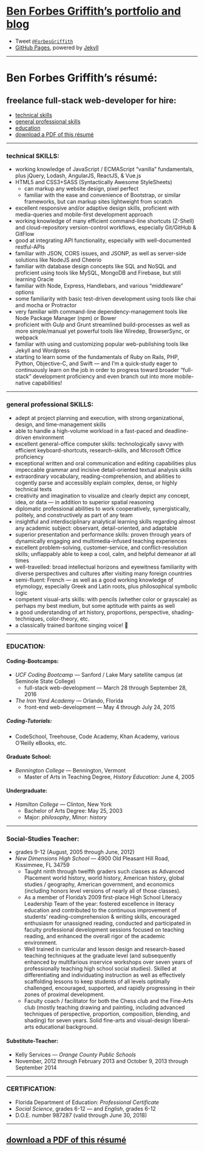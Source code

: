 # [Ben Forbes Griffith’s portfolio and blog](https://bfgriffith.github.io/)
* Tweet [`@ForbesGriffith`](https://twitter.com/ForbesGriffith)
* [GitHub Pages](https://pages.github.com/), powered by [Jekyll](http://jekyllrb.com/)

---

# Ben Forbes Griffith’s résumé:
## freelance full-stack web-developer for hire:

* [technical skills](#technical—skills)
* [general professional skills](#general-professional-skills)
* [education](#education)
* [download a PDF of this résumé](#resume)

---

### <a name="technical—skills"></a>technical SKILLS:

* working knowledge of JavaScript / ECMAScript “vanilla” fundamentals, plus jQuery, Lodash, AngularJS, ReactJS, & Vue.js
* HTML5 and CSS3+SASS (Syntactically Awesome StyleSheets)
  * can markup any website design, pixel perfect
  * familiar with the ease and convenience of Bootstrap, or similar frameworks, but can markup sites lightweight from scratch
* excellent responsive and/or adaptive design skills, proficient with media-queries and mobile-first development approach
* working knowledge of many efficient command-line shortcuts (Z-Shell) and cloud-repository version-control workflows, especially Git/GitHub & GitFlow
* good at integrating API functionality, especially with well-documented restful-APIs
* familiar with JSON, CORS issues, and JSONP, as well as server-side solutions like NodeJS and Cheerio
* familiar with database design concepts like SQL and NoSQL and proficient using tools like MySQL, MongoDB and Firebase, but still learning Oracle
* familiar with Node, Express, Handlebars, and various “middleware” options
* some familiarity with basic test-driven development using tools like chai and mocha or Protractor
* very familiar with command-line dependency-management tools like Node Package Manager (npm) or Bower
* proficient with Gulp and Grunt streamlined build-processes as well as more simple/manual yet powerful tools like Wiredep, BrowserSync, or webpack
* familiar with using and customizing popular web-publishing tools like Jekyll and Wordpress
* starting to learn some of the fundamentals of Ruby on Rails, PHP, Python, Objective-C, and Swift — and I’m a quick-study eager to continuously learn on the job in order to progress toward broader “full-stack” development proficiency and even branch out into more mobile-native capabilities!

---

### <a name="general-professional-skills"></a>general professional SKILLS:

* adept at project planning and execution, with strong organizational, design, and time-management skills
* able to handle a high-volume workload in a fast-paced and deadline-driven environment
* excellent general-office computer skills: technologically savvy with efficient keyboard-shortcuts, research-skills, and Microsoft Office proficiency
* exceptional written and oral communication and editing capabilities plus impeccable grammar and incisive detail-oriented textual analysis skills
* extraordinary vocabulary, reading-comprehension, and abilities to cogently parse and accessibly explain complex, dense, or highly technical texts
* creativity and imagination to visualize and clearly depict any concept, idea, or data — in addition to superior spatial reasoning
* diplomatic professional abilities to work cooperatively, synergistically, politely, and constructively as part of any team
* insightful and interdisciplinary analytical learning skills regarding almost any academic subject: observant, detail-oriented, and adaptable
* superior presentation and performance skills: proven through years of dynamically engaging and multimedia-infused teaching experiences
* excellent problem-solving, customer-service, and conflict-resolution skills; unflappably able to keep a cool, calm, and helpful demeanor at all times
* well-travelled: broad intellectual horizons and eyewitness familiarity with diverse perspectives and cultures after visiting many foreign countries
* semi-fluent: French — as well as a good working knowledge of etymology, especially Greek and Latin roots, plus philosophical symbolic logic
* competent visual-arts skills: with pencils (whether color or grayscale) as perhaps my best medium, but some aptitude with paints as well
* a good understanding of art history, proportions, perspective, shading-techniques, color-theory, etc.
* a classically trained baritone singing voice! &#128578;

---

### <a name="education"></a>EDUCATION:

#### Coding-Bootcamps:
* _UCF Coding Bootcamp_ — Sanford / Lake Mary satellite campus (at Seminole State College)
  * full-stack web-development — March 28 through September 28, 2016
* _The Iron Yard Academy_ — Orlando, Florida
  * front-end web-development — May 4 through July 24, 2015

##### Coding-Tutorials:
* CodeSchool, Treehouse, Code Academy, Khan Academy, various O’Reilly eBooks, etc.

#### Graduate School:
* _Bennington College_ — Bennington, Vermont
  * Master of Arts in Teaching Degree, _History Education_: June 4, 2005

#### Undergraduate:
* _Hamilton College_ — Clinton, New York
  * Bachelor of Arts Degree: May 25, 2003
  * Major: _philosophy_, Minor: _history_

---

### Social-Studies Teacher:

* grades 9-12 (August, 2005 through June, 2012)
* _New Dimensions High School_ — 4900 Old Pleasant Hill Road, Kissimmee, FL 34759
  * Taught ninth through twelfth graders such classes as Advanced Placement world history, world history, American history, global studies / geography, American government, and economics (including honors level versions of nearly all of those classes). 
  * As a member of Florida’s 2009 first-place High School Literacy Leadership Team of the year: fostered excellence in literacy education and contributed to the continuous improvement of students’ reading-comprehension & writing skills, encouraged enthusiasm for unassigned reading, conducted and participated in faculty professional development sessions focused on teaching reading, and enhanced the overall rigor of the academic environment. 
  * Well trained in curricular and lesson design and research-based teaching techniques at the graduate level (and subsequently enhanced by multifarious inservice workshops over seven years of professionally teaching high school social studies). Skilled at differentiating and individuating instruction as well as effectively scaffolding lessons to keep students of all levels optimally challenged, encouraged, supported, and rapidly progressing in their zones of proximal development.
  * Faculty coach / facilitator for both the Chess club and the Fine-Arts club (mostly teaching drawing and painting, including advanced techniques of perspective, proportion, composition, blending, and shading) for seven years. Solid fine-arts and visual-design liberal-arts educational background.

#### Substitute-Teacher:

* Kelly Services — _Orange County Public Schools_
* November, 2012 through February 2013 and October 9, 2013 through September 2014

---

### CERTIFICATION:

* Florida Department of Education: _Professional Certificate_
* _Social Science_, grades 6-12 — and _English_, grades 6-12
* D.O.E. number 987287 (valid through June 30, 2018)

---

## <a name="resume" href="/Griffith_résumé.pdf" download>download a PDF of this résumé</a>